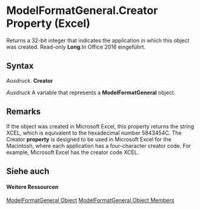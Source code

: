 
# ModelFormatGeneral.Creator Property (Excel)

Returns a 32-bit integer that indicates the application in which this object was created. Read-only  **Long**.In Office 2016 eingeführt.


## Syntax

 _Ausdruck_. **Creator**

 _Ausdruck_ A variable that represents a **ModelFormatGeneral** object.


## Remarks

If the object was created in Microsoft Excel, this property returns the string XCEL, which is equivalent to the hexadecimal number 5843454C. The Creator  **property** is designed to be used in Microsoft Excel for the Macintosh, where each application has a four-character creator code. For example, Microsoft Excel has the creator code XCEL.


## Siehe auch


#### Weitere Ressourcen


[ModelFormatGeneral Object](4fc68fb0-37aa-da83-f303-40ff96efb4a7.md)
[ModelFormatGeneral Object Members](http://msdn.microsoft.com/library/f19d21c7-282b-2f00-fcbb-b5c9ffed795f%28Office.15%29.aspx)